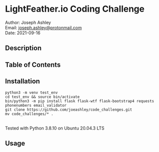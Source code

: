 # LightFeather.io Coding Challenge 
Author: Joseph Ashley <br>
Email: <joseph.ashley@protonmail.com> <br>
Date: 2021-09-16 


## Description



## Table of Contents



## Installation
```
python3 -m venv test_env
cd test_env && source bin/activate
bin/python3 -m pip install flask flask-wtf flask-bootstrap4 requests phonenumbers email_validator
git clone https://github.com/joeashley/code_challenges.git
mv code_challenges/* .
```
<br>Tested with Python 3.8.10 on Ubuntu 20.04.3 LTS

## Usage

